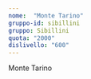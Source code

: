 ```yaml
---
nome:  "Monte Tarino"
gruppo-id: sibillini
gruppo: Sibillini
quota: "2000"
dislivello: "600"
---
```


Monte Tarino
